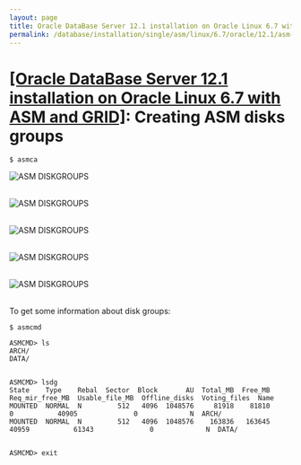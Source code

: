 ```yaml
---
layout: page
title: Oracle DataBase Server 12.1 installation on Oracle Linux 6.7 with ASM and GRID - Creating ASM disks groups
permalink: /database/installation/single/asm/linux/6.7/oracle/12.1/asm-diskgroup-creation/
---
```



# <a href="/database/installation/single/asm/linux/6.7/oracle/12.1/">[Oracle DataBase Server 12.1 installation on Oracle Linux 6.7 with ASM and GRID]</a>: Creating ASM disks groups



	$ asmca


<img src="http://img.oradba.net/oracle-database-installation/asm/linux/6.7/oracle/12.1/02-asm-diskgroup/asm-diskgroup_01.png" border="0" alt="ASM DISKGROUPS"><br/><br/>


<img src="http://img.oradba.net/oracle-database-installation/asm/linux/6.7/oracle/12.1/02-asm-diskgroup/asm-diskgroup_02.png" border="0" alt="ASM DISKGROUPS"><br/><br/>


<img src="http://img.oradba.net/oracle-database-installation/asm/linux/6.7/oracle/12.1/02-asm-diskgroup/asm-diskgroup_03.png" border="0" alt="ASM DISKGROUPS"><br/><br/>


<img src="http://img.oradba.net/oracle-database-installation/asm/linux/6.7/oracle/12.1/02-asm-diskgroup/asm-diskgroup_04.png" border="0" alt="ASM DISKGROUPS"><br/><br/>


<img src="http://img.oradba.net/oracle-database-installation/asm/linux/6.7/oracle/12.1/02-asm-diskgroup/asm-diskgroup_05.png" border="0" alt="ASM DISKGROUPS"><br/><br/>



To get some information about disk groups:

	$ asmcmd

	ASMCMD> ls
	ARCH/
	DATA/


	ASMCMD> lsdg
	State    Type    Rebal  Sector  Block       AU  Total_MB  Free_MB  Req_mir_free_MB  Usable_file_MB  Offline_disks  Voting_files  Name
	MOUNTED  NORMAL  N         512   4096  1048576     81918    81810                0           40905              0             N  ARCH/
	MOUNTED  NORMAL  N         512   4096  1048576    163836   163645            40959           61343              0             N  DATA/


	ASMCMD> exit
